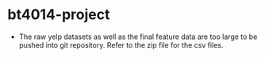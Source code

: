 # bt4014-project

- The raw yelp datasets as well as the final feature data are too large to be pushed into git repository. Refer to the zip file for the csv files.
 
